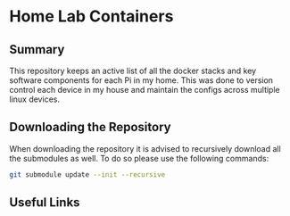 # Home Lab Containers

## Summary

This repository keeps an active list of all the docker stacks and key software components for each Pi in my home. This was done to version control each device in my house and maintain the configs across multiple linux devices.

## Downloading the Repository

When downloading the repository it is advised to recursively download all the submodules as well. To do so please use the following commands:

```bash
git submodule update --init --recursive
```

## Useful Links